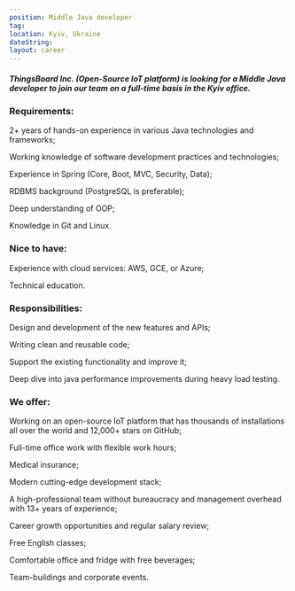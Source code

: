 ```yaml
---
position: Middle Java developer
tag: 
location: Kyiv, Ukraine
dateString: 
layout: career
---
```

##### ThingsBoard Inc. (Open-Source IoT platform) is looking for a Middle Java developer to join our team on a full-time basis in the Kyiv office.

### Requirements:
2+ years of hands-on experience in various Java technologies and frameworks;

Working knowledge of software development practices and technologies;

Experience in Spring (Core, Boot, MVC, Security, Data);

RDBMS background (PostgreSQL is preferable);

Deep understanding of OOP;

Knowledge in Git and Linux.

### Nice to have:
Experience with cloud services: AWS, GCE, or Azure;

Technical education.

### Responsibilities:
Design and development of the new features and APIs;

Writing clean and reusable code;

Support the existing functionality and improve it;

Deep dive into java performance improvements during heavy load testing.

### We offer:
Working on an open-source IoT platform that has thousands of installations all over the world and 12,000+ stars on GitHub;

Full-time office work with flexible work hours;

Medical insurance;

Modern cutting-edge development stack;

A high-professional team without bureaucracy and management overhead with 13+ years of experience;

Career growth opportunities and regular salary review;

Free English classes;

Comfortable office and fridge with free beverages;

Team-buildings and corporate events.